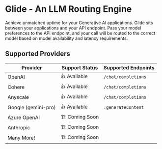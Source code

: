 # Glide - An LLM Routing Engine

Achieve unmatched uptime for your Generative AI applications. Glide sits between your applications and your API endpoint. Pass your model preferences to the API endpoint, and your call will be routed to the correct model based on model availability and latency requirements.

## Supported Providers

| Provider | Support Status | Supported Endpoints |
| --- | --- | --- |
| OpenAI | 👍 Available | `/chat/completions` |
| Cohere | 👍 Available | `/chat/completions` |
| Anyscale | 👍 Available | `/chat/completions` |
| Google (gemini-pro) | 👍 Available | `:generateContent` |
| Azure OpenAI | 🏗️ Coming Soon |  |
| Anthropic | 🏗️ Coming Soon |  |
| Many More! | 🏗️ Coming Soon |  |